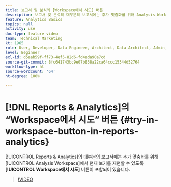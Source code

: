 ```yaml
---
title: 보고서 및 분석의 [Workspace에서 시도] 버튼
description: 보고서 및 분석의 대부분의 보고서에는 추가 맞춤화를 위해 Analysis Workspace에서 현재 보기를 재현할 수 있도록 [Workspace에서 시도] 버튼이 포함되어 있습니다.
feature: Analytics Basics
topics: null
activity: use
doc-type: feature video
team: Technical Marketing
kt: 1965
role: User, Developer, Data Engineer, Architect, Data Architect, Admin, Leader
level: Beginner
exl-id: d5aab59f-ff73-4ef5-82d6-fd4ada90a7cd
source-git-commit: 8fc641743bc9e07b838a22ca64ccc15344d52764
workflow-type: ht
source-wordcount: '64'
ht-degree: 100%

---
```


# [!DNL Reports & Analytics]의 “Workspace에서 시도” 버튼 {#try-in-workspace-button-in-reports-analytics}

[!UICONTROL Reports &amp; Analytics]의 대부분의 보고서에는 추가 맞춤화를 위해 [!UICONTROL Analysis Workspace]에서 현재 보기를 재현할 수 있도록 **[!UICONTROL Workspace에서 시도]** 버튼이 포함되어 있습니다.

>[!VIDEO](https://video.tv.adobe.com/v/23959/?quality=12&learn=on)
